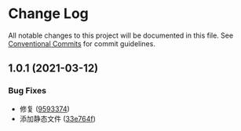 # Change Log

All notable changes to this project will be documented in this file.
See [Conventional Commits](https://conventionalcommits.org) for commit guidelines.

## 1.0.1 (2021-03-12)


### Bug Fixes

* 修复 ([9593374](https://github.com/williampang2021/common-utils-lib/commit/9593374f45b406051ca034fb370d9c76fa1f08be))
* 添加静态文件 ([33e764f](https://github.com/williampang2021/common-utils-lib/commit/33e764fe430bf76a6e36a699bcf25c529e6d9461))
